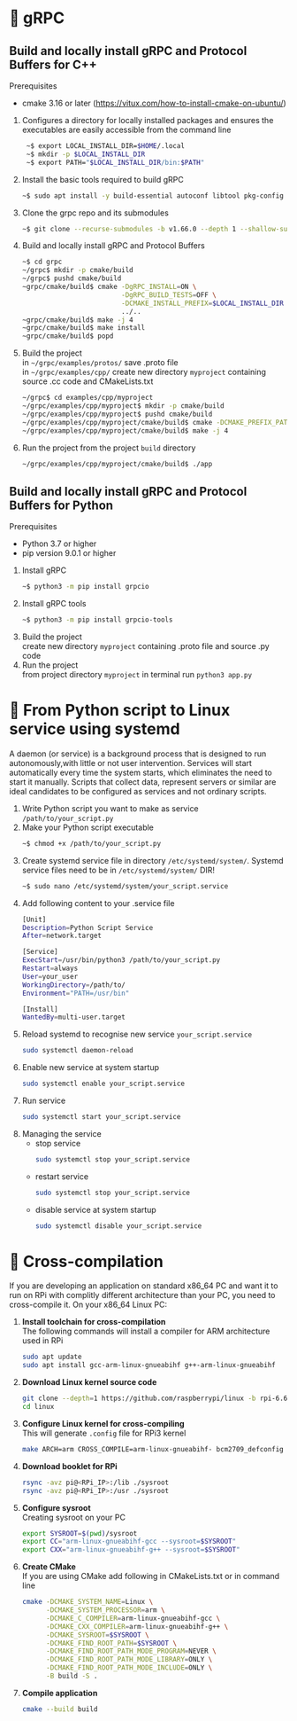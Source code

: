 # 🔸 gRPC
## Build and locally install gRPC and Protocol Buffers for C++
Prerequisites<br>
 - cmake 3.16 or later (https://vitux.com/how-to-install-cmake-on-ubuntu/)
1. Configures a directory for locally installed packages and ensures the executables are easily accessible from the command line<br>
    ```bash
     ~$ export LOCAL_INSTALL_DIR=$HOME/.local
     ~$ mkdir -p $LOCAL_INSTALL_DIR
     ~$ export PATH="$LOCAL_INSTALL_DIR/bin:$PATH"
2. Install the basic tools required to build gRPC
     ```bash
     ~$ sudo apt install -y build-essential autoconf libtool pkg-config
3. Clone the grpc repo and its submodules
     ```bash
     ~$ git clone --recurse-submodules -b v1.66.0 --depth 1 --shallow-submodules https://github.com/grpc/grpc
4. Build and locally install gRPC and Protocol Buffers
     ```bash
     ~$ cd grpc
     ~/grpc$ mkdir -p cmake/build
     ~/grpc$ pushd cmake/build
     ~grpc/cmake/build$ cmake -DgRPC_INSTALL=ON \
                              -DgRPC_BUILD_TESTS=OFF \
                              -DCMAKE_INSTALL_PREFIX=$LOCAL_INSTALL_DIR \
                              ../..
     ~grpc/cmake/build$ make -j 4
     ~grpc/cmake/build$ make install
     ~grpc/cmake/build$ popd
5. Build the project<br>
    in `~/grpc/examples/protos/` save .proto file<br>
    in `~/grpc/examples/cpp/` create new directory `myproject` containing source .cc code and CMakeLists.txt<br>
    ```bash
    ~/grpc$ cd examples/cpp/myproject
    ~/grpc/examples/cpp/myproject$ mkdir -p cmake/build
    ~/grpc/examples/cpp/myproject$ pushd cmake/build
    ~/grpc/examples/cpp/myproject/cmake/build$ cmake -DCMAKE_PREFIX_PATH=$LOCAL_INSTALL_DIR ../..
    ~/grpc/examples/cpp/myproject/cmake/build$ make -j 4
6. Run the project from the project `build` directory<br>
    ```bash
    ~/grpc/examples/cpp/myproject/cmake/build$ ./app

## Build and locally install gRPC and Protocol Buffers for Python
Prerequisites<br>
 - Python 3.7 or higher
 - pip version 9.0.1 or higher

1. Install gRPC
   ```bash
   ~$ python3 -m pip install grpcio
2. Install gRPC tools
   ```bash
   ~$ python3 -m pip install grpcio-tools
3. Build the project<br>
   create new directory `myproject` containing .proto file and source .py code<br>
5. Run the project<br>
   from project directory `myproject` in terminal run `python3 app.py`



# 🔸 From Python script to Linux service using <b>systemd</b>
A daemon (or service) is a background process that is designed to run autonomously,with little or not user intervention. Services will start automatically every time the system starts, which eliminates the need to start it manually. Scripts that collect data, represent servers or similar are ideal candidates to be configured as services and not ordinary scripts.<br>
  
1. Write Python script you want to make as service `/path/to/your_script.py`
2. Make your Python script executable
   ```bash
   ~$ chmod +x /path/to/your_script.py
4. Create systemd service file in directory `/etc/systemd/system/`.  Systemd service files need to be in `/etc/systemd/system/` DIR!
   ```bash
   ~$ sudo nano /etc/systemd/system/your_script.service
5. Add following content to your .service file
   ```bash
   [Unit]
   Description=Python Script Service
   After=network.target
   
   [Service]
   ExecStart=/usr/bin/python3 /path/to/your_script.py
   Restart=always
   User=your_user
   WorkingDirectory=/path/to/
   Environment="PATH=/usr/bin"
   
   [Install]
   WantedBy=multi-user.target

6. Reload systemd to recognise new service `your_script.service`
   ```bash
   sudo systemctl daemon-reload
8. Enable new service at system startup
   ```bash
   sudo systemctl enable your_script.service
10. Run service
    ```bash
    sudo systemctl start your_script.service
11. Managing the service
    - stop service
      ```bash
      sudo systemctl stop your_script.service
    - restart service
      ```bash
      sudo systemctl stop your_script.service
    - disable service at system startup
      ```bash
      sudo systemctl disable your_script.service


# 🔸 Cross-compilation
If you are developing an application on standard x86_64 PC and want it to run on RPi with complitly different architecture than your PC, you need to cross-compile it. On your x86_64 Linux PC:
1. <b>Install toolchain for cross-compilation </b><br>
   The following commands will install a compiler for ARM architecture used in RPi
   ```bash
   sudo apt update
   sudo apt install gcc-arm-linux-gnueabihf g++-arm-linux-gnueabihf
   
2. <b>Download Linux kernel source code </b><br>
   ```bash
   git clone --depth=1 https://github.com/raspberrypi/linux -b rpi-6.6.y
   cd linux

3. <b>Configure Linux kernel for cross-compiling</b><br>
   This will generate `.config` file for RPi3 kernel
   ```bash
   make ARCH=arm CROSS_COMPILE=arm-linux-gnueabihf- bcm2709_defconfig
   
4. <b>Download booklet for RPi</b><br>
   ```bash
   rsync -avz pi@<RPi_IP>:/lib ./sysroot
   rsync -avz pi@<RPi_IP>:/usr ./sysroot
   
5. <b>Configure sysroot</b><br>
   Creating sysroot on your PC
   ```bash
   export SYSROOT=$(pwd)/sysroot
   export CC="arm-linux-gnueabihf-gcc --sysroot=$SYSROOT"
   export CXX="arm-linux-gnueabihf-g++ --sysroot=$SYSROOT"
   
6. <b>Create CMake</b><br>
   If you are using CMake add following in CMakeLists.txt or in command line
   ```bash
   cmake -DCMAKE_SYSTEM_NAME=Linux \
         -DCMAKE_SYSTEM_PROCESSOR=arm \
         -DCMAKE_C_COMPILER=arm-linux-gnueabihf-gcc \
         -DCMAKE_CXX_COMPILER=arm-linux-gnueabihf-g++ \
         -DCMAKE_SYSROOT=$SYSROOT \
         -DCMAKE_FIND_ROOT_PATH=$SYSROOT \
         -DCMAKE_FIND_ROOT_PATH_MODE_PROGRAM=NEVER \
         -DCMAKE_FIND_ROOT_PATH_MODE_LIBRARY=ONLY \
         -DCMAKE_FIND_ROOT_PATH_MODE_INCLUDE=ONLY \
         -B build -S .
   
7. <b> Compile application</b><br>
   ```bash
   cmake --build build
